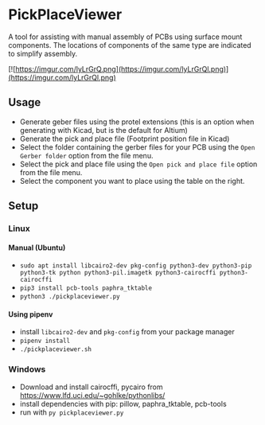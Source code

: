 # PickPlaceViewer

A tool for assisting with manual assembly of PCBs using surface mount components.
The locations of components of the same type are indicated to simplify assembly.

[![https://imgur.com/lyLrGrQ.png](https://imgur.com/lyLrGrQl.png)](https://imgur.com/lyLrGrQl.png)

## Usage

* Generate geber files using the protel extensions (this is an option when generating with Kicad, but is the default for Altium)
* Generate the pick and place file (Footprint position file in Kicad)
* Select the folder containing the gerber files for your PCB using the `Open Gerber folder` option from the file menu.
* Select the pick and place file using the `Open pick and place file` option from the file menu.
* Select the component you want to place using the table on the right.

## Setup

### Linux

#### Manual (Ubuntu)
* `sudo apt install libcairo2-dev pkg-config python3-dev python3-pip python3-tk python python3-pil.imagetk python3-cairocffi python3-cairocffi`
* `pip3 install pcb-tools paphra_tktable`
* `python3 ./pickplaceviewer.py`

#### Using pipenv
* install `libcairo2-dev` and `pkg-config` from your package manager
* `pipenv install`
* `./pickplaceviewer.sh`

### Windows

* Download and install cairocffi, pycairo from https://www.lfd.uci.edu/~gohlke/pythonlibs/
* install dependencies with pip: pillow, paphra_tktable, pcb-tools
* run with `py pickplaceviewer.py`